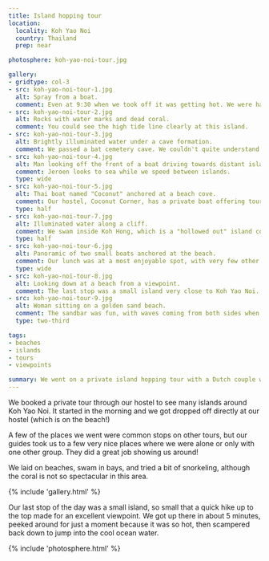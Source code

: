 ```yaml
---
title: Island hopping tour
location:
  locality: Koh Yao Noi
  country: Thailand
  prep: near

photosphere: koh-yao-noi-tour.jpg

gallery:
- gridtype: col-3
- src: koh-yao-noi-tour-1.jpg
  alt: Spray from a boat.
  comment: Even at 9:30 when we took off it was getting hot. We were happy to feel the spray from the boat.
- src: koh-yao-noi-tour-2.jpg
  alt: Rocks with water marks and dead coral.
  comment: You could see the high tide line clearly at this island.
- src: koh-yao-noi-tour-3.jpg
  alt: Brightly illuminated water under a cave formation.
  comment: We passed a bat cemetery cave. We couldn't quite understand if it's a bat or man-made cemetery, but that's what our guide called it.
- src: koh-yao-noi-tour-4.jpg
  alt: Man looking off the front of a boat driving towards distant islands.
  comment: Jeroen looks to sea while we speed between islands.
  type: wide
- src: koh-yao-noi-tour-5.jpg
  alt: Thai boat named "Coconut" anchored at a beach cove.
  comment: Our hostel, Coconut Corner, has a private boat offering tours. Most boats that we saw had 10-30 people packed in, but we had an enjoyable 6 including the driver and our guide.
  type: half
- src: koh-yao-noi-tour-7.jpg
  alt: Illuminated water along a cliff.
  comment: We swam inside Koh Hong, which is a "hollowed out" island concealing a large bay. This is the skinny passage leading to the bay.
  type: half
- src: koh-yao-noi-tour-6.jpg
  alt: Panoramic of two small boats anchored at the beach.
  comment: Our lunch was at a most enjoyable spot, with very few other tour boats. Quite a nice difference from some of the stops!
  type: wide
- src: koh-yao-noi-tour-8.jpg
  alt: Looking down at a beach from a viewpoint.
  comment: The last stop was a small island very close to Koh Yao Noi. We climbed to the viewpoint to get a look around.
- src: koh-yao-noi-tour-9.jpg
  alt: Woman sitting on a golden sand beach.
  comment: The sandbar was fun, with waves coming from both sides when you sat at the end.
  type: two-third

tags:
- beaches
- islands
- tours
- viewpoints

summary: We went on a private island hopping tour with a Dutch couple we met while arriving. It was a fun day visiting great islands, beaches, and swimming holes near Koh Yao Noi.
---
```


We booked a private tour through our hostel to see many islands around Koh Yao Noi. It started in the morning and we got dropped off directly at our hostel (which is on the beach!)

A few of the places we went were common stops on other tours, but our guides took us to a few very nice places where we were alone or only with one other group. They did a great job showing us around!

We laid on beaches, swam in bays, and tried a bit of snorkeling, although the coral is not so spectacular in this area.

{% include 'gallery.html' %}

Our last stop of the day was a small island, so small that a quick hike up to the top made for an excellent viewpoint. We got up there in about 5 minutes, peeked around for just a moment because it was so hot, then scampered back down to jump into the cool ocean water.

{% include 'photosphere.html' %}
